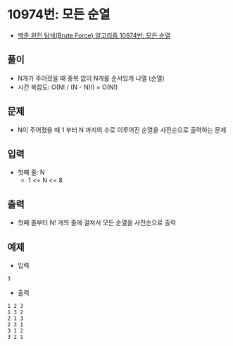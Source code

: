 # 10974번: 모든 순열
- [백준 완전 탐색(Brute Force) 알고리즘 10974번: 모든 순열](https://www.acmicpc.net/problem/10974)

## 풀이
- N개가 주어졌을 때 중복 없이 N개를 순서있게 나열 (순열)
- 시간 복잡도: O(N! / (N - N)!) = O(N!)

## 문제
- N이 주어졌을 때 1 부터 N 까지의 수로 이루어진 순열을 사전순으로 출력하는 문제

## 입력
- 첫째 줄: N
  - 1 <= N <= 8

## 출력
- 첫째 줄부터 N! 개의 줄에 걸쳐서 모든 순열을 사전순으로 출력

## 예제
- 입력
```text
3
```
- 출력
```text
1 2 3
1 3 2
2 1 3
2 3 1
3 1 2
3 2 1
```